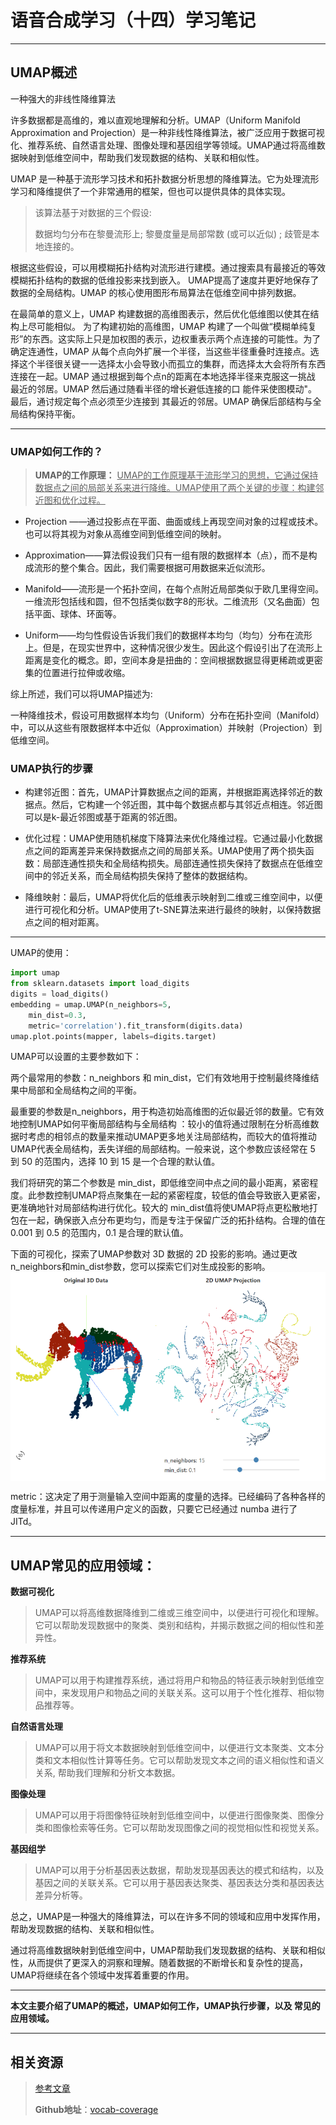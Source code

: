 # 语音合成学习（十四）学习笔记

---
## UMAP概述

一种强大的非线性降维算法

 许多数据都是高维的，难以直观地理解和分析。UMAP（Uniform Manifold Approximation and Projection）是一种非线性降维算法，被广泛应用于数据可视化、推荐系统、自然语言处理、图像处理和基因组学等领域。UMAP通过将高维数据映射到低维空间中，帮助我们发现数据的结构、关联和相似性。

UMAP 是一种基于流形学习技术和拓扑数据分析思想的降维算法。它为处理流形学习和降维提供了一个非常通用的框架，但也可以提供具体的具体实现。

> 该算法基于对数据的三个假设:
>
> 数据均匀分布在黎曼流形上;
> 黎曼度量是局部常数 (或可以近似) ;
> 歧管是本地连接的。

根据这些假设，可以用模糊拓扑结构对流形进行建模。通过搜索具有最接近的等效模糊拓扑结构的数据的低维投影来找到嵌入。
UMAP提高了速度并更好地保存了数据的全局结构。UMAP 的核心使用图形布局算法在低维空间中排列数据。

在最简单的意义上，UMAP 构建数据的高维图表示，然后优化低维图以使其在结构上尽可能相似。
为了构建初始的高维图，UMAP 构建了一个叫做“模糊单纯复形”的东西。这实际上只是加权图的表示，边权重表示两个点连接的可能性。为了确定连通性，UMAP 从每个点向外扩展一个半径，当这些半径重叠时连接点。选择这个半径很关键一一选择太小会导致小而孤立的集群，而选择太大会将所有东西连接在一起。UMAP 通过根据到每个点n的距离在本地选择半径来克服这一挑战 最近的邻居。UMAP 然后通过随看半径的增长避低连接的口 能件采使图模动"。最后，通讨规定每个点必须至少连接到 其最近的邻居。UMAP 确保后部结构与全局结构保持平衡。

---

### UMAP如何工作的？

> **UMAP的工作原理：**
> <u>UMAP的工作原理基于流形学习的思想，它通过保持数据点之间的局部关系来进行降维。UMAP使用了两个关键的步骤：构建邻近图和优化过程。</u>

- Projection ——通过投影点在平面、曲面或线上再现空间对象的过程或技术。也可以将其视为对象从高维空间到低维空间的映射。

- Approximation——算法假设我们只有一组有限的数据样本（点），而不是构成流形的整个集合。因此，我们需要根据可用数据来近似流形。

- Manifold——流形是一个拓扑空间，在每个点附近局部类似于欧几里得空间。一维流形包括线和圆，但不包括类似数字8的形状。二维流形（又名曲面）包括平面、球体、环面等。

- Uniform——均匀性假设告诉我们我们的数据样本均匀（均匀）分布在流形上。但是，在现实世界中，这种情况很少发生。因此这个假设引出了在流形上距离是变化的概念。即，空间本身是扭曲的：空间根据数据显得更稀疏或更密集的位置进行拉伸或收缩。

综上所述，我们可以将UMAP描述为:

一种降维技术，假设可用数据样本均匀（Uniform）分布在拓扑空间（Manifold）中，可以从这些有限数据样本中近似（Approximation）并映射（Projection）到低维空间。



### **UMAP执行的步骤**

- 构建邻近图：首先，UMAP计算数据点之间的距离，并根据距离选择邻近的数据点。然后，它构建一个邻近图，其中每个数据点都与其邻近点相连。邻近图可以是k-最近邻图或基于距离的邻近图。

- 优化过程：UMAP使用随机梯度下降算法来优化降维过程。它通过最小化数据点之间的距离差异来保持数据点之间的局部关系。UMAP使用了两个损失函数：局部连通性损失和全局结构损失。局部连通性损失保持了数据点在低维空间中的邻近关系，而全局结构损失保持了整体的数据结构。

- 降维映射：最后，UMAP将优化后的低维表示映射到二维或三维空间中，以便进行可视化和分析。UMAP使用了t-SNE算法来进行最终的映射，以保持数据点之间的相对距离。



---

UMAP的使用：

```python
import umap
from sklearn.datasets import load_digits
digits = load_digits()
embedding = umap.UMAP(n_neighbors=5,
	min_dist=0.3,
	metric='correlation').fit_transform(digits.data)
umap.plot.points(mapper, labels=digits.target)
```

UMAP可以设置的主要参数如下：

两个最常用的参数：n_neighbors 和 min_dist，它们有效地用于控制最终降维结果中局部和全局结构之间的平衡。

最重要的参数是n_neighbors，用于构造初始高维图的近似最近邻的数量。它有效地控制UMAP如何平衡局部结构与全局结构 ：较小的值将通过限制在分析高维数据时考虑的相邻点的数量来推动UMAP更多地关注局部结构，而较大的值将推动UMAP代表全局结构，丢失详细的局部结构。一般来说，这个参数应该经常在 5 到 50 的范围内，选择 10 到 15 是一个合理的默认值。

我们将研究的第二个参数是 min_dist，即低维空间中点之间的最小距离，紧密程度。此参数控制UMAP将点聚集在一起的紧密程度，较低的值会导致嵌入更紧密，更准确地针对局部结构进行优化。较大的 min_dist值将使UMAP将点更松散地打包在一起，确保嵌入点分布更均匀，而是专注于保留广泛的拓扑结构。合理的值在 0.001 到 0.5 的范围内，0.1 是合理的默认值。

下面的可视化，探索了UMAP参数对 3D 数据的 2D 投影的影响。通过更改 n_neighbors和min_dist参数，您可以探索它们对生成投影的影响。
<img align="center" src="/img/UMAP.png"/>

metric：这决定了用于测量输入空间中距离的度量的选择。已经编码了各种各样的度量标准，并且可以传递用户定义的函数，只要它已经通过 numba 进行了 JITd。

---

##  UMAP常见的应用领域：

**数据可视化**

> UMAP可以将高维数据降维到二维或三维空间中，以便进行可视化和理解。它可以帮助发现数据中的聚类、类别和结构，并揭示数据之间的相似性和差异性。

**推荐系统**

> UMAP可以用于构建推荐系统，通过将用户和物品的特征表示映射到低维空间中，来发现用户和物品之间的关联关系。这可以用于个性化推荐、相似物品推荐等。

**自然语言处理**

> UMAP可以用于将文本数据映射到低维空间中，以便进行文本聚类、文本分类和文本相似性计算等任务。它可以帮助发现文本之间的语义相似性和语义关系, 帮助我们理解和分析文本数据。

**图像处理**

> UMAP可以用于将图像特征映射到低维空间中，以便进行图像聚类、图像分类和图像检索等任务。它可以帮助发现图像之间的视觉相似性和视觉关系。

**基因组学**

> UMAP可以用于分析基因表达数据，帮助发现基因表达的模式和结构，以及基因之间的关联关系。它可以用于基因表达聚类、基因表达分类和基因表达差异分析等。

总之，UMAP是一种强大的降维算法，可以在许多不同的领域和应用中发挥作用，帮助发现数据的结构、关联和相似性。

通过将高维数据映射到低维空间中，UMAP帮助我们发现数据的结构、关联和相似性，从而提供了更深入的洞察和理解。随着数据的不断增长和复杂性的提高，UMAP将继续在各个领域中发挥着重要的作用。

---
**本文主要介绍了UMAP的概述，UMAP如何工作，UMAP执行步骤，以及 常见的应用领域。**

---

## 相关资源

> [参考文章](https://huaweicloud.csdn.net/63807f80dacf622b8df8903c.html?spm=1001.2101.3001.6650.6&utm_medium=distribute.pc_relevant.none-task-blog-2~default~CTRLIST~activity-6-121302082-blog-124400062.235^v38^pc_relevant_anti_t3&depth_1-utm_source=distribute.pc_relevant.none-task-blog-2~default~CTRLIST~activity-6-121302082-blog-124400062.235^v38^pc_relevant_anti_t3&utm_relevant_index=10)
>
> **Github地址**：[vocab-coverage](https://github.com/twang2218/vocab-coverage)

